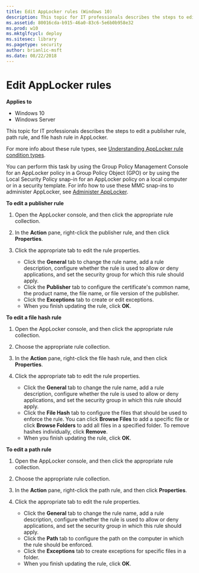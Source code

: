 ```yaml
---
title: Edit AppLocker rules (Windows 10)
description: This topic for IT professionals describes the steps to edit a publisher rule, path rule, and file hash rule in AppLocker.
ms.assetid: 80016cda-b915-46a0-83c6-5e6b0b958e32
ms.prod: w10
ms.mktglfcycl: deploy
ms.sitesec: library
ms.pagetype: security
author: brianlic-msft
ms.date: 08/22/2018
---
```


# Edit AppLocker rules

**Applies to**
 -   Windows 10 
 -   Windows Server

This topic for IT professionals describes the steps to edit a publisher rule, path rule, and file hash rule in AppLocker.

For more info about these rule types, see [Understanding AppLocker rule condition types](understanding-applocker-rule-condition-types.md).

You can perform this task by using the Group Policy Management Console for an AppLocker policy in a Group Policy Object (GPO) or by using the Local Security Policy snap-in for an AppLocker policy on a local computer or in a security template. For info how to use these MMC snap-ins to administer AppLocker, see [Administer AppLocker](administer-applocker.md#bkmk-using-snapins).

**To edit a publisher rule**

1.  Open the AppLocker console, and then click the appropriate rule collection.
2.  In the **Action** pane, right-click the publisher rule, and then click **Properties**.
3.  Click the appropriate tab to edit the rule properties.

    -   Click the **General** tab to change the rule name, add a rule description, configure whether the rule is used to allow or deny applications, and set the security group for which this rule should apply.
    -   Click the **Publisher** tab to configure the certificate's common name, the product name, the file name, or file version of the publisher.
    -   Click the **Exceptions** tab to create or edit exceptions.
    -   When you finish updating the rule, click **OK**.

**To edit a file hash rule**

1.  Open the AppLocker console, and then click the appropriate rule collection.
2.  Choose the appropriate rule collection.
3.  In the **Action** pane, right-click the file hash rule, and then click **Properties**.
4.  Click the appropriate tab to edit the rule properties.

    -   Click the **General** tab to change the rule name, add a rule description, configure whether the rule is used to allow or deny applications, and set the security group in which this rule should apply.
    -   Click the **File Hash** tab to configure the files that should be used to enforce the rule. You can click **Browse Files** to add a specific file or click **Browse Folders** to add all files in a specified folder. To remove hashes individually, click **Remove**.
    -   When you finish updating the rule, click **OK**.

**To edit a path rule**

1.  Open the AppLocker console, and then click the appropriate rule collection.
2.  Choose the appropriate rule collection.
3.  In the **Action** pane, right-click the path rule, and then click **Properties**.
4.  Click the appropriate tab to edit the rule properties.

    -   Click the **General** tab to change the rule name, add a rule description, configure whether the rule is used to allow or deny applications, and set the security group in which this rule should apply.
    -   Click the **Path** tab to configure the path on the computer in which the rule should be enforced.
    -   Click the **Exceptions** tab to create exceptions for specific files in a folder.
    -   When you finish updating the rule, click **OK**.
    